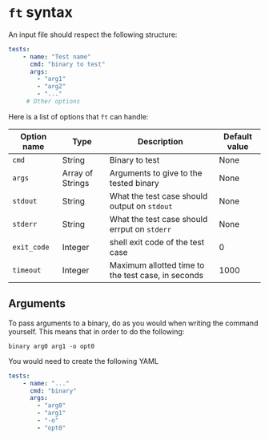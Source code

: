 # `ft` syntax

An input file should respect the following structure:

```yaml
tests:
    - name: "Test name"
      cmd: "binary to test"
      args:
        - "arg1"
        - "arg2"
        - "..."
     # Other options
```

Here is a list of options that `ft` can handle:

|Option name|Type|Description|Default value|
|---|---|---|---|
|`cmd`|String|Binary to test|None|
|`args`|Array of Strings|Arguments to give to the tested binary|None|
|`stdout`|String|What the test case should output on `stdout`|None|
|`stderr`|String|What the test case should errput on `stderr`|None|
|`exit_code`|Integer|shell exit code of the test case|0|
|`timeout`|Integer|Maximum allotted time to the test case, in seconds|1000|

## Arguments

To pass arguments to a binary, do as you would when writing the command
yourself. This means that in order to do the following:

`binary arg0 arg1 -o opt0`

You would need to create the following YAML

```yaml
tests:
    - name: "..."
      cmd: "binary"
      args:
        - "arg0"
        - "arg1"
        - "-o"
        - "opt0"
```
